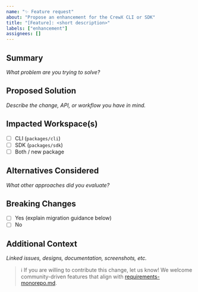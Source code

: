 ```yaml
---
name: "✨ Feature request"
about: "Propose an enhancement for the CrewX CLI or SDK"
title: "[Feature]: <short description>"
labels: ["enhancement"]
assignees: []
---
```


## Summary
_What problem are you trying to solve?_

## Proposed Solution
_Describe the change, API, or workflow you have in mind._

## Impacted Workspace(s)
- [ ] CLI (`packages/cli`)
- [ ] SDK (`packages/sdk`)
- [ ] Both / new package

## Alternatives Considered
_What other approaches did you evaluate?_

## Breaking Changes
- [ ] Yes (explain migration guidance below)
- [ ] No

## Additional Context
_Linked issues, designs, documentation, screenshots, etc._

> ℹ️ If you are willing to contribute this change, let us know! We welcome community-driven features that align with [requirements-monorepo.md](../../requirements-monorepo.md).
